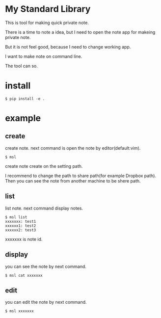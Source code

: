# My Standard Library

This is tool for making quick private note.

There is a time to note a idea, but I need to open the note app for makeing private note.

But it is not feel good, because I need to change working app.

I want to make note on command line.

The tool can so.

# install

```
$ pip install -e .
```

# example

## create

create note. next command is open the note by editor(default:vim).
```
$ msl
```

create note create on the setting path.

I recommend to change the path to share path(for example Dropbox path).
Then you can see the note from another machine to be shere path.

## list

list note. next command display notes. 
```
$ msl list
xxxxxxx: test1
xxxxxx1: test2
xxxxxx2: test3
```

xxxxxxx is note id.

## display

you can see the note by next command.
```
$ msl cat xxxxxxx
```

## edit

you can edit the note by next command.
```
$ msl xxxxxxx
```





